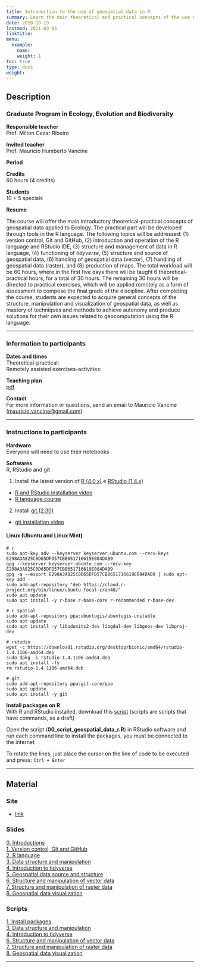 ```yaml
---
title: Introduction to the use of geospatial data in R
summary: Learn the main theoretical and practical concepts of the use of geospatial data with R applied to Ecology
date: 2020-10-19
lastmod: 2021-03-05
linktitle:
menu:
  example:
    name: 
    weight: 1
toc: true
type: docs
weight: 
---
```


## Description

### Graduate Program in Ecology, Evolution and Biodiversity

**Responsible teacher** <br>
Prof. Milton Cezar Ribeiro

**Invited teacher** <br>
Prof. Maurício Humberto Vancine

**Period** <br>


**Credits** <br>
60 hours (4 credits)

**Students** <br>
10 + 5 specials

**Resume** <br>

The course will offer the main introductory theoretical-practical concepts of geospatial data applied to Ecology. The practical part will be developed through tools in the R language. The following topics will be addressed: (1) version control, Git and GitHub, (2) introduction and operation of the R language and RStudio IDE, (3) structure and management of data in R language, (4) functioning of *tidyverse*, (5) structure and source of geospatial data, (6) handling of geospatial data (vector), (7) handling of geospatial data (raster), and (8) production of maps. The total workload will be 60 hours, where in the first five days there will be taught 6 theoretical-practical hours, for a total of 30 hours. The remaining 30 hours will be directed to practical exercises, which will be applied remotely as a form of assessment to compose the final grade of the discipline. After completing the course, students are expected to acquire general concepts of the structure, manipulation and visualization of geospatial data, as well as mastery of techniques and methods to achieve autonomy and produce solutions for their own issues related to geocomputation using the R language.

---

### Information to participants

**Dates and times** <br>
Theoretical-practical: <br>
Remotely assisted exercises-activities: 

**Teaching plan** <br>
[pdf](https://github.com/mauriciovancine/course-geospatial-data-r/blob/master/00_plano_ensino/plano_ensino_analise_geoespacial_r.pdf)

**Contact** <br>
For more information or questions, send an email to Maurício Vancine (mauricio.vancine@gmail.com)

---

### Instructions to participants

**Hardware** <br>
Everyone will need to use their notebooks

**Softwares** <br>
R, RStudio and git <br>

1. Install the latest version of [R (4.0.x)](https://www.r-project.org) e [RStudio (1.4.x)](https://www.rstudio.com)
- [R and RStudio installation video](https://youtu.be/l1bWvZMNMCM) <br>
- [R language course](https://www.youtube.com/playlist?list=PLucm8g_ezqNq0RMHvzZ8M32xhopFhmsr6)

2. Install [git (2.30)](https://git-scm.com/downloads)
- [git installation video](https://youtu.be/QSfHNEiBd2k) <br>

#### Linux (Ubuntu and Linux Mint)

```
# r
sudo apt-key adv --keyserver keyserver.ubuntu.com --recv-keys E298A3A825C0D65DFD57CBB651716619E084DAB9
gpg --keyserver keyserver.ubuntu.com --recv-key E298A3A825C0D65DFD57CBB651716619E084DAB9
gpg -a --export E298A3A825C0D65DFD57CBB651716619E084DAB9 | sudo apt-key add -
sudo add-apt-repository "deb https://cloud.r-project.org/bin/linux/ubuntu focal-cran40/"
sudo apt update
sudo apt install -y r-base r-base-core r-recommended r-base-dev

# r spatial
sudo add-apt-repository ppa:ubuntugis/ubuntugis-unstable
sudo apt update
sudo apt install -y libudunits2-dev libgdal-dev libgeos-dev libproj-dev

# rstudio
wget -c https://download1.rstudio.org/desktop/bionic/amd64/rstudio-1.4.1106-amd64.deb
sudo dpkg -i rstudio-1.4.1106-amd64.deb
sudo apt install -fy
rm rstudio-1.4.1106-amd64.deb

# git
sudo add-apt-repository ppa:git-core/ppa 
sudo apt update
sudo apt install -y git
```

**Install packages on R** <br>
With R and RStudio installed, download this [script](https://github.com/mauriciovancine/course-geospatial-data-r/blob/master/02_scripts/00_script_geospatial_data_r.R) (scripts are scripts that have commands, as a draft)

Open the script (**00_script_geospatial_data_r.R**) in RStudio software and run each command line to install the packages, you must be connected to the internet

To rotate the lines, just place the cursor on the line of code to be executed and press: `Ctrl + Enter`

---

## Material

### Site
- [link](https://mauriciovancine.github.io/course-geospatial-data-r/)

### Slides

[0. Introductions](https://mauriciovancine.github.io/course-geospatial-data-r/01_aulas/00_pres_geospatial_data_r.html) <br>
[1. Version control, Git and GitHub](https://mauriciovancine.github.io/course-geospatial-data-r/01_aulas/01_pres_geospatial_data_r.html) <br>
[2. R language](https://mauriciovancine.github.io/course-geospatial-data-r/01_aulas/02_pres_geospatial_data_r.html) <br>
[3. Data structure and manipulation](https://mauriciovancine.github.io/course-geospatial-data-r/01_aulas/03_pres_geospatial_data_r.html) <br>
[4. Introduction to tidyverse](https://mauriciovancine.github.io/course-geospatial-data-r/01_aulas/04_pres_geospatial_data_r.html) <br>
[5. Geospatial data source and structure](https://mauriciovancine.github.io/course-geospatial-data-r/01_aulas/05_pres_geospatial_data_r.html) <br>
[6. Structure and manipulation of vector data](https://mauriciovancine.github.io/course-geospatial-data-r/01_aulas/06_pres_geospatial_data_r.html) <br>
[7. Structure and manipulation of raster data](https://mauriciovancine.github.io/course-geospatial-data-r/01_aulas/07_pres_geospatial_data_r.html) <br>
[8. Geospatial data visualization](https://mauriciovancine.github.io/course-geospatial-data-r/01_aulas/08_pres_geospatial_data_r.html)

### Scripts

[1. Install packages](https://github.com/mauriciovancine/course-geospatial-data-r/blob/master/02_scripts/03_script_geospatial_data_r.R) <br>
[3. Data structure and manipulation](https://github.com/mauriciovancine/course-geospatial-data-r/blob/master/02_scripts/03_script_geospatial_data_r.R) <br>
[4. Introduction to tidyverse](https://github.com/mauriciovancine/course-geospatial-data-r/blob/master/02_scripts/04_script_geospatial_data_r.R) <br>
[6. Structure and manipulation of vector data](https://github.com/mauriciovancine/course-geospatial-data-r/blob/master/02_scripts/06_script_geospatial_data_r.R) <br>
[7. Structure and manipulation of raster data](https://github.com/mauriciovancine/course-geospatial-data-r/blob/master/02_scripts/07_script_geospatial_data_r.R) <br>
[8. Geospatial data visualization](https://github.com/mauriciovancine/course-geospatial-data-r/blob/master/02_scripts/08_script_geospatial_data_r.R) <br>

---
